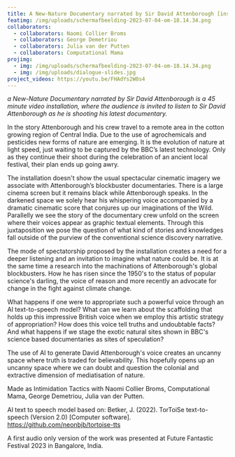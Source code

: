 ```yaml
---
title: A New-Nature Documentary narrated by Sir David Attenborough [installation]
featimg: /img/uploads/scherm­afbeelding-2023-07-04-om-18.14.34.png
collaborators:
  - collaborators: Naomi Collier Broms
  - collaborators: George Demetriou
  - collaborators: Julia van der Putten
  - collaborators: Computational Mama
projimg:
  - img: /img/uploads/scherm­afbeelding-2023-07-04-om-18.14.34.png
  - img: /img/uploads/dialogue-slides.jpg
project_videos: https://youtu.be/FHAdYs2W8s4
---
```

*a New-Nature Documentary narrated by Sir David Attenborough is a 45 minute video installation, where the audience is invited to listen to Sir David Attenborough as he is shooting his latest documentary.* 

In the story Attenborough and his crew travel to a remote area in the cotton growing region of Central India. Due to the use of agrochemicals and pesticides new forms of nature are emerging. It is the evolution of nature at light speed, just waiting to be captured by the BBC’s latest technology. Only as they continue their shoot during the celebration of an ancient local festival, their plan ends up going awry.  

The installation doesn't show the usual spectacular cinematic imagery we associate with Attenborough’s blockbuster documentaries. There is a large cinema screen but it remains black while Attenborough speaks. In the darkened space we solely hear his whispering voice accompanied by a dramatic cinematic score that conjures up our imaginations of the Wild. Parallelly we see the story of the documentary crew unfold on the screen where their voices appear as graphic textual elements. Through this juxtaposition we pose the question of what kind of stories and knowledges fall outside of the purview of the conventional science discovery narrative.

The mode of spectatorship proposed by the installation creates a need for a deeper listening and an invitation to imagine what nature could be. It is at the same time a research into the machinations of Attenborough's global blockbusters. How he has risen since the 1950's to the status of popular science's darling, the voice of reason and more recently an advocate for change in the fight against climate change. 

What happens if one were to appropriate such a powerful voice through an AI text-to-speech model? What can we learn about the scaffolding that holds up this impressive British voice when we employ this artistic strategy of appropriation? How does this voice tell truths and undoubtable facts? A﻿nd what happens if we stage the exotic natural sites shown in BBC's science based documentaries as sites of speculation? 

The use of AI to generate David Attenborough's voice creates an uncanny space where truth is traded for believability. This hopefully opens up an uncanny space where we can doubt and question the colonial and extractive dimension of mediatisation of nature. 

Made as Intimidation Tactics with Naomi Collier Broms, Computational Mama, George Demetriou, Julia van der Putten. 

A﻿I text to speech model based on: Betker, J. (2022). TorToiSe text-to-speech (Version 2.0) \[Computer software]. https://github.com/neonbjb/tortoise-tts

A﻿ first audio only version of the work was presented at Future Fantastic Festival 2023 in Bangalore, India.